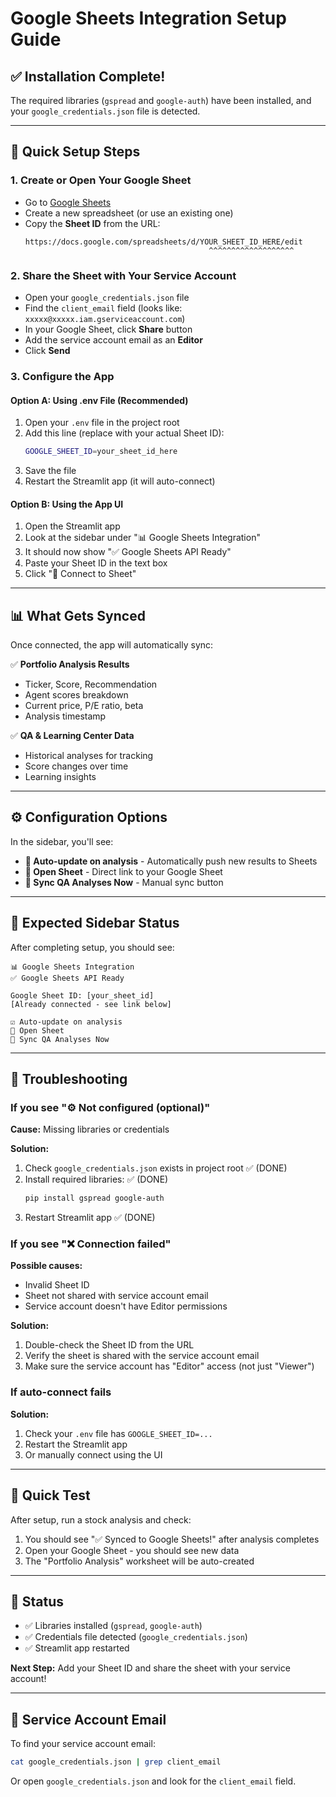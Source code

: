 # Google Sheets Integration Setup Guide

## ✅ Installation Complete!

The required libraries (`gspread` and `google-auth`) have been installed, and your `google_credentials.json` file is detected.

---

## 🔧 Quick Setup Steps

### 1. **Create or Open Your Google Sheet**
   - Go to [Google Sheets](https://sheets.google.com)
   - Create a new spreadsheet (or use an existing one)
   - Copy the **Sheet ID** from the URL:
     ```
     https://docs.google.com/spreadsheets/d/YOUR_SHEET_ID_HERE/edit
                                              ^^^^^^^^^^^^^^^^^^^
     ```

### 2. **Share the Sheet with Your Service Account**
   - Open your `google_credentials.json` file
   - Find the `client_email` field (looks like: `xxxxx@xxxxx.iam.gserviceaccount.com`)
   - In your Google Sheet, click **Share** button
   - Add the service account email as an **Editor**
   - Click **Send**

### 3. **Configure the App**

#### Option A: Using .env File (Recommended)
1. Open your `.env` file in the project root
2. Add this line (replace with your actual Sheet ID):
   ```bash
   GOOGLE_SHEET_ID=your_sheet_id_here
   ```
3. Save the file
4. Restart the Streamlit app (it will auto-connect)

#### Option B: Using the App UI
1. Open the Streamlit app
2. Look at the sidebar under "📊 Google Sheets Integration"
3. It should now show "✅ Google Sheets API Ready"
4. Paste your Sheet ID in the text box
5. Click "🔗 Connect to Sheet"

---

## 📊 What Gets Synced

Once connected, the app will automatically sync:

✅ **Portfolio Analysis Results**
   - Ticker, Score, Recommendation
   - Agent scores breakdown
   - Current price, P/E ratio, beta
   - Analysis timestamp

✅ **QA & Learning Center Data**
   - Historical analyses for tracking
   - Score changes over time
   - Learning insights

---

## ⚙️ Configuration Options

In the sidebar, you'll see:

- **🔄 Auto-update on analysis** - Automatically push new results to Sheets
- **📄 Open Sheet** - Direct link to your Google Sheet
- **🔄 Sync QA Analyses Now** - Manual sync button

---

## 🎯 Expected Sidebar Status

After completing setup, you should see:

```
📊 Google Sheets Integration
✅ Google Sheets API Ready

Google Sheet ID: [your_sheet_id]
[Already connected - see link below]

☑️ Auto-update on analysis
📄 Open Sheet
🔄 Sync QA Analyses Now
```

---

## 🐛 Troubleshooting

### If you see "⚙️ Not configured (optional)"

**Cause:** Missing libraries or credentials

**Solution:**
1. Check `google_credentials.json` exists in project root ✅ (DONE)
2. Install required libraries: ✅ (DONE)
   ```bash
   pip install gspread google-auth
   ```
3. Restart Streamlit app ✅ (DONE)

### If you see "❌ Connection failed"

**Possible causes:**
- Invalid Sheet ID
- Sheet not shared with service account email
- Service account doesn't have Editor permissions

**Solution:**
1. Double-check the Sheet ID from the URL
2. Verify the sheet is shared with the service account email
3. Make sure the service account has "Editor" access (not just "Viewer")

### If auto-connect fails

**Solution:**
1. Check your `.env` file has `GOOGLE_SHEET_ID=...`
2. Restart the Streamlit app
3. Or manually connect using the UI

---

## 📝 Quick Test

After setup, run a stock analysis and check:
1. You should see "✅ Synced to Google Sheets!" after analysis completes
2. Open your Google Sheet - you should see new data
3. The "Portfolio Analysis" worksheet will be auto-created

---

## 🚀 Status

- ✅ Libraries installed (`gspread`, `google-auth`)
- ✅ Credentials file detected (`google_credentials.json`)
- ✅ Streamlit app restarted

**Next Step:** Add your Sheet ID and share the sheet with your service account!

---

## 📧 Service Account Email

To find your service account email:
```bash
cat google_credentials.json | grep client_email
```

Or open `google_credentials.json` and look for the `client_email` field.
